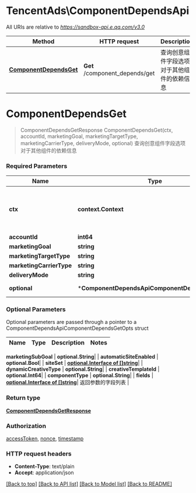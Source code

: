 # TencentAds\ComponentDependsApi

All URIs are relative to *https://sandbox-api.e.qq.com/v3.0*

Method | HTTP request | Description
------------- | ------------- | -------------
[**ComponentDependsGet**](ComponentDependsApi.md#ComponentDependsGet) | **Get** /component_depends/get | 查询创意组件字段选项对于其他组件的依赖信息


# **ComponentDependsGet**
> ComponentDependsGetResponse ComponentDependsGet(ctx, accountId, marketingGoal, marketingTargetType, marketingCarrierType, deliveryMode, optional)
查询创意组件字段选项对于其他组件的依赖信息

### Required Parameters

Name | Type | Description  | Notes
------------- | ------------- | ------------- | -------------
 **ctx** | **context.Context** | context for authentication, logging, cancellation, deadlines, tracing, etc.
  **accountId** | **int64**|  | 
  **marketingGoal** | **string**|  | 
  **marketingTargetType** | **string**|  | 
  **marketingCarrierType** | **string**|  | 
  **deliveryMode** | **string**|  | 
 **optional** | ***ComponentDependsApiComponentDependsGetOpts** | optional parameters | nil if no parameters

### Optional Parameters
Optional parameters are passed through a pointer to a ComponentDependsApiComponentDependsGetOpts struct

Name | Type | Description  | Notes
------------- | ------------- | ------------- | -------------





 **marketingSubGoal** | **optional.String**|  | 
 **automaticSiteEnabled** | **optional.Bool**|  | 
 **siteSet** | [**optional.Interface of []string**](string.md)|  | 
 **dynamicCreativeType** | **optional.String**|  | 
 **creativeTemplateId** | **optional.Int64**|  | 
 **componentType** | **optional.String**|  | 
 **fields** | [**optional.Interface of []string**](string.md)| 返回参数的字段列表 | 

### Return type

[**ComponentDependsGetResponse**](ComponentDependsGetResponse.md)

### Authorization

[accessToken](../README.md#accessToken), [nonce](../README.md#nonce), [timestamp](../README.md#timestamp)

### HTTP request headers

 - **Content-Type**: text/plain
 - **Accept**: application/json

[[Back to top]](#) [[Back to API list]](../README.md#documentation-for-api-endpoints) [[Back to Model list]](../README.md#documentation-for-models) [[Back to README]](../README.md)


